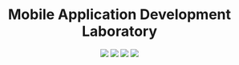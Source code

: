 <h1 align="center">Mobile Application Development Laboratory</h1> 

<p align="center">
<img src="https://forthebadge.com/images/badges/built-for-android.svg" size="60%">
<img src="https://img.shields.io/badge/Build-passing-darkorange?style=for-the-badge">
<img src="https://img.shields.io/badge/Built%20using-Android%20Studio-olivegreen?style=for-the-badge">
<img src="https://forthebadge.com/images/badges/made-with-java.svg">
</p>
